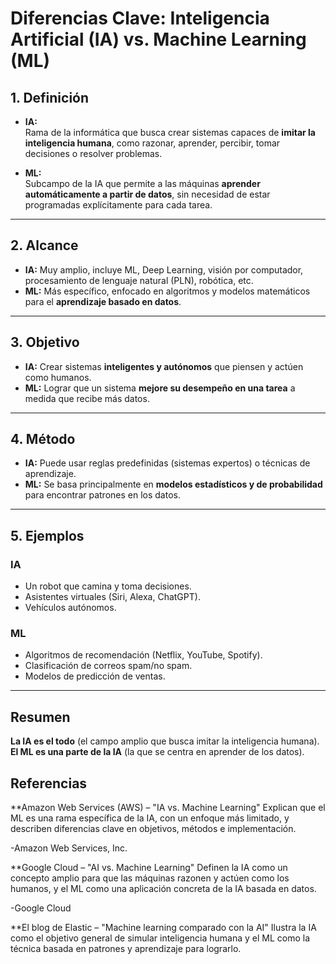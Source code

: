 # Diferencias Clave: Inteligencia Artificial (IA) vs. Machine Learning (ML)

## 1. Definición
- **IA:**  
  Rama de la informática que busca crear sistemas capaces de **imitar la inteligencia humana**, como razonar, aprender, percibir, tomar decisiones o resolver problemas.

- **ML:**  
  Subcampo de la IA que permite a las máquinas **aprender automáticamente a partir de datos**, sin necesidad de estar programadas explícitamente para cada tarea.

---

## 2. Alcance
- **IA:** Muy amplio, incluye ML, Deep Learning, visión por computador, procesamiento de lenguaje natural (PLN), robótica, etc.  
- **ML:** Más específico, enfocado en algoritmos y modelos matemáticos para el **aprendizaje basado en datos**.

---

## 3. Objetivo
- **IA:** Crear sistemas **inteligentes y autónomos** que piensen y actúen como humanos.  
- **ML:** Lograr que un sistema **mejore su desempeño en una tarea** a medida que recibe más datos.

---

## 4. Método
- **IA:** Puede usar reglas predefinidas (sistemas expertos) o técnicas de aprendizaje.  
- **ML:** Se basa principalmente en **modelos estadísticos y de probabilidad** para encontrar patrones en los datos.

---

## 5. Ejemplos
### IA
- Un robot que camina y toma decisiones.  
- Asistentes virtuales (Siri, Alexa, ChatGPT).  
- Vehículos autónomos.  

### ML
- Algoritmos de recomendación (Netflix, YouTube, Spotify).  
- Clasificación de correos spam/no spam.  
- Modelos de predicción de ventas.

---

## Resumen
**La IA es el todo** (el campo amplio que busca imitar la inteligencia humana).  
**El ML es una parte de la IA** (la que se centra en aprender de los datos).

## Referencias

**Amazon Web Services (AWS) – "IA vs. Machine Learning"
Explican que el ML es una rama específica de la IA, con un enfoque más limitado, y describen diferencias clave en objetivos, métodos e implementación.

-Amazon Web Services, Inc.

**Google Cloud – "AI vs. Machine Learning"
Definen la IA como un concepto amplio para que las máquinas razonen y actúen como los humanos, y el ML como una aplicación concreta de la IA basada en datos.

-Google Cloud


**El blog de Elastic – "Machine learning comparado con la AI"
Ilustra la IA como el objetivo general de simular inteligencia humana y el ML como la técnica basada en patrones y aprendizaje para lograrlo.